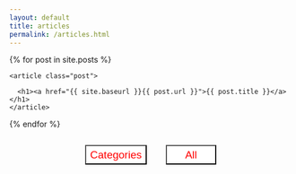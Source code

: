 ```yaml
---
layout: default
title: articles
permalink: /articles.html
---
```




<div id="ct" style="display:none">
{% for category in site.categories %}
  <h3>{{ category[0] }}</h3>
  <ul>
    {% for post in category[1] %}
      <li><a href="{{ post.url }}">{{ post.title }}</a></li>
    {% endfor %}
  </ul>
 
{% endfor %}
</div>



<div class="posts" id="pt">
  {% for post in site.posts %}
	
    <article class="post">

      <h1><a href="{{ site.baseurl }}{{ post.url }}">{{ post.title }}</a></h1>
    </article>
	
  {% endfor %}
</div>




<div style="postion:fixed; text-align:center">
	<p> 
	        <input type="button" style="background-color:white; color: red; width:110px; height:35px; font-size:19px; margin:15px;" value="Categories" onclick="cate()">
	        <input type="button" style="background-color:white; color: red; width:90px; height:35px; font-size:19px; margin:15px;" value="All" onclick="back()">
	</p>
</div>

